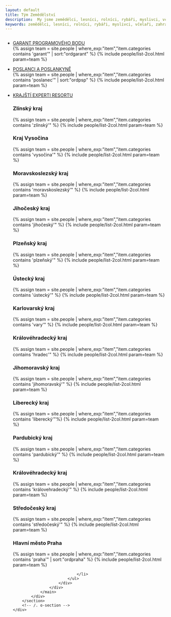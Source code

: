 ```yaml
---
layout: default
title: Tým Zemědělství
description:  My jsme zemědělci, lesníci, rolníci, rybáři, myslivci, včelaří, zahrádkáři, piráti, pirátky, chovatelé.
keywords: zemědělci, lesníci, rolníci, rybáři, myslivci, včelaři, zahrádkáři, chovatelé, piráti, pirátky, příznivci
---
```

<div class="row o-section-block o-section-block--divided">
    <div class="medium-12 large-12 columns">
        <section class="o-section">
            <div class="o-section-inner">
                <main class="o-section-block">
                    <div class="c-BasicPage">
                        <div class="c-BasicPage-content">
                            <ul class="c-simple-accordion" data-accordion="" data-options="allowAllClosed: true">
                                <li class="c-simple-accordion-item is-active" data-accordion-item="">
                                  <a href="#garant">GARANT PROGRAMOVÉHO BODU</a>
                                    <div id="garant" class="c-simple-accordion-content" data-tab-content="">
                                        {% assign team = site.people | where_exp:"item","item.categories contains 'garant'" | sort:"ordgarant" %}
                                        {% include people/list-2col.html param=team %}
                                    </div>
                                </li>
                            </ul>
                            <ul class="c-simple-accordion" data-accordion="" data-options="allowAllClosed: true">
                                <li class="c-simple-accordion-item" data-accordion-item="">
                                    <a href="#snemovna" class="c-simple-accordion-title">POSLANCI A POSLANKYNĚ</a>
                                    <div id="snemovna" class="c-simple-accordion-content" data-tab-content="">
                                        {% assign team = site.people | where_exp:"item","item.categories contains 'poslanec'" | sort:"ordpsp" %}
                                        {% include people/list-2col.html param=team %}
                                    </div>
                                </li>
                            </ul>
                            <ul class="c-simple-accordion" data-accordion="" data-options="allowAllClosed: true">
                                <li class="c-simple-accordion-item" data-accordion-item="">
                                    <a href="#ket" class="page-title">KRAJŠTÍ EXPERTI RESORTU</a>
                                    <div id="ket" class="c-simple-accordion-content" data-tab-content="">
                                        <div class="c-simple-accordion-content-block">
                                            <h3>Zlínský kraj</h3>
                                            {% assign team = site.people | where_exp:"item","item.categories contains 'zlínský'" %}
                                            {% include people/list-2col.html param=team %}
                                        </div>
                                      <div class="c-simple-accordion-content-block">
                                            <h3>Kraj Vysočina</h3>
                                            {% assign team = site.people | where_exp:"item","item.categories contains 'vysočina'" %}
                                            {% include people/list-2col.html param=team %}
                                        </div>
                                        <div class="c-simple-accordion-content-block">
                                            <h3>Moravskoslezský kraj</h3>
                                            {% assign team = site.people | where_exp:"item","item.categories contains 'moravskoslezský'" %}
                                            {% include people/list-2col.html param=team %}
                                        </div>
                                        <div class="c-simple-accordion-content-block">
                                            <h3>Jihočeský kraj</h3>
                                            {% assign team = site.people | where_exp:"item","item.categories contains 'jihočeský'" %}
                                            {% include people/list-2col.html param=team %}
                                       </div>
                                       <div class="c-simple-accordion-content-block">
                                            <h3>Plzeňský kraj</h3>
                                            {% assign team = site.people | where_exp:"item","item.categories contains 'plzeňský'" %}
                                            {% include people/list-2col.html param=team %}
                                       </div>
                                        <div class="c-simple-accordion-content-block">
                                            <h3>Ústecký kraj</h3>
                                            {% assign team = site.people | where_exp:"item","item.categories contains 'ústecký'" %}
                                            {% include people/list-2col.html param=team %}
                                        </div>
                                        <div class="c-simple-accordion-content-block">
                                            <h3>Karlovarský kraj</h3>
                                            {% assign team = site.people | where_exp:"item","item.categories contains 'vary'" %}
                                            {% include people/list-2col.html param=team %}
                                        </div>
                                        <div class="c-simple-accordion-content-block">
                                            <h3>Královéhradecký kraj</h3>
                                            {% assign team = site.people | where_exp:"item","item.categories contains 'hradec'" %}
                                            {% include people/list-2col.html param=team %}
                                       </div>
                                       <div class="c-simple-accordion-content-block">
                                            <h3>Jihomoravský kraj</h3>
                                            {% assign team = site.people | where_exp:"item","item.categories contains 'jihomoravský'" %}
                                            {% include people/list-2col.html param=team %}
                                       </div>
                                        <div class="c-simple-accordion-content-block">
                                            <h3>Liberecký kraj</h3>
                                            {% assign team = site.people | where_exp:"item","item.categories contains 'liberecký'"%}
                                            {% include people/list-2col.html param=team %}
                                        </div>
                                        <div class="c-simple-accordion-content-block">
                                            <h3>Pardubický kraj</h3>
                                            {% assign team = site.people | where_exp:"item","item.categories contains 'pardubický'" %}
                                            {% include people/list-2col.html param=team %}
                                        </div>
                                        <div class="c-simple-accordion-content-block">
                                            <h3>Královéhradecký kraj</h3>
                                            {% assign team = site.people | where_exp:"item","item.categories contains 'královehradecký'" %}
                                            {% include people/list-2col.html param=team %}
                                       </div>
                                       <div class="c-simple-accordion-content-block">
                                            <h3>Středočeský kraj</h3>
                                            {% assign team = site.people | where_exp:"item","item.categories contains 'středočeský'" %}
                                            {% include people/list-2col.html param=team %}
                                       </div>
                                        <div class="c-simple-accordion-content-block">
                                            <h3>Hlavní město Praha</h3>
                                            {% assign team = site.people | where_exp:"item","item.categories contains 'praha'" | sort:"ordpraha" %}
                                            {% include people/list-2col.html param=team %}
                                        </div>
                                  </div>

                                </li>
                            </ul>
                        </div>
                    </div>
                </main>
            </div>
        </section>
        <!-- /. o-section -->
    </div>
</div>
